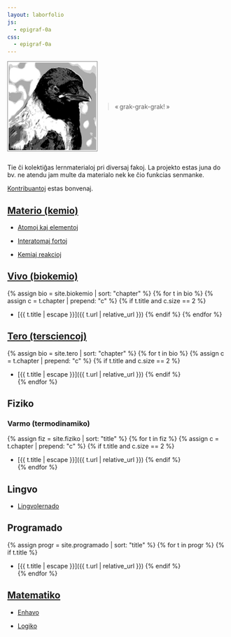```yaml
---
layout: laborfolio
js:
  - epigraf-0a
css:
  - epigraf-0a
---
```


<style>
  .fronto {
    display: flex; 
    align-items: center;
    margin-bottom: 2em;
  }
</style>

<div class="fronto">
  <img src="corvus.jpg" alt="Korvo" style="width: 200px; border: 1px solid gray; padding: 2px">
  <blockquote id="epigrafo" class="epigrafo">«&#x202F;grak-grak-grak!&#x202F;»</blockquote>
</div>

<script>
  const epi = document.getElementById("epigrafo");
  const txt = epigrafo();
  if (epi && txt) {
    epi.textContent = "«\u202F" + txt[0] + "\u202F»" + (txt[1]? " (" + txt[1] + ")" : "");
  }
</script>

Tie ĉi kolektiĝas lernmaterialoj pri diversaj fakoj. 
La projekto estas juna do bv. ne atendu jam multe da materialo
nek ke ĉio funkcias senmanke.

[Kontribuantoj](about) estas bonvenaj.

<!-- alternativa nomo elementoj & molekuloj -->

## [Materio (kemio)](/relo-kemio/kemio)

* [Atomoj kaj elementoj](relo-kemio/kemio/a_atomoj)  

* [Interatomaj fortoj](relo-kemio/kemio/l_atomaj_fortoj)  

* [Kemiaj reakcioj](relo-kemio/kemio/r_reakcioj)

<!-- alternativa nomo: vivo | organismoj -->

## [Vivo (biokemio)](/biokemio)

{% assign bio = site.biokemio | sort: "chapter" %}
{% for t in bio %}
{% assign c = t.chapter | prepend: "c" %}
{% if t.title and c.size == 2 %}
* [{{ t.title | escape }}]({{ t.url | relative_url }})
{% endif %}
{% endfor %}

<!-- alternativa nomo: (sistemo) Tero -->

## [Tero (tersciencoj)](/tero)

{% assign bio = site.tero | sort: "chapter" %}
{% for t in bio %}
{% assign c = t.chapter | prepend: "c" %}
{% if t.title and c.size == 2 %}
* [{{ t.title | escape }}]({{ t.url | relative_url }})
{% endif %}  
{% endfor %}  


## Fiziko

### Varmo (termodinamiko)

{% assign fiz = site.fiziko | sort: "title" %}
{% for t in fiz %}
{% assign c = t.chapter | prepend: "c" %}
{% if t.title and c.size == 2 %}
* [{{ t.title | escape }}]({{ t.url | relative_url }})
{% endif %}  
{% endfor %}

## Lingvo

* [Lingvolernado](lingvo)

## Programado

{% assign progr = site.programado | sort: "title" %}
{% for t in progr %}
{% if t.title %}
* [{{ t.title | escape }}]({{ t.url | relative_url }})
{% endif %}  
{% endfor %}


## [Matematiko](/relo-matematiko/)

* [Enhavo](/relo-matematiko/)

* [Logiko](/relo-matematiko/logiko)

